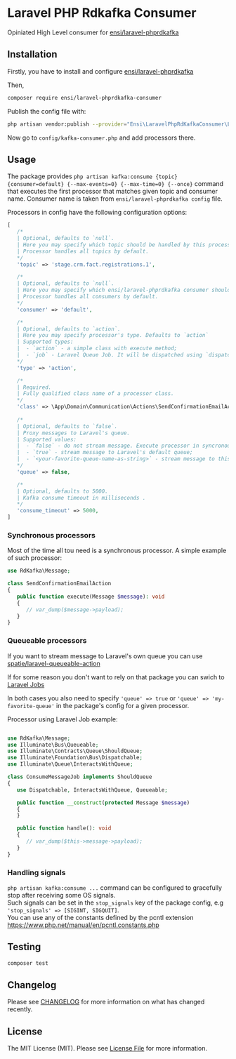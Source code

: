 # Laravel PHP Rdkafka Consumer

Opiniated High Level consumer for [ensi/laravel-phprdkafka](https://github.com/ensi-platform/laravel-php-rdkafka)

## Installation

Firstly, you have to install and configure [ensi/laravel-phprdkafka](https://github.com/ensi-platform/laravel-php-rdkafka)

Then,
```bash
composer require ensi/laravel-phprdkafka-consumer
```

Publish the config file with:
```bash
php artisan vendor:publish --provider="Ensi\LaravelPhpRdKafkaConsumer\LaravelPhpRdKafkaConsumerServiceProvider" --tag="kafka-consumer-config"
```

Now go to `config/kafka-consumer.php` and add processors there.

## Usage

The package provides `php artisan kafka:consume {topic} {consumer=default} {--max-events=0} {--max-time=0} {--once}` command that executes the first processor that matches given topic and consumer name. Consumer name is taken from `ensi/laravel-phprdkafka config` file.

Processors in config have the following configuration options:

```php
[
   /*
   | Optional, defaults to `null`.
   | Here you may specify which topic should be handled by this processor.
   | Processor handles all topics by default.
   */
   'topic' => 'stage.crm.fact.registrations.1',

   /*
   | Optional, defaults to `null`.
   | Here you may specify which ensi/laravel-phprdkafka consumer should be handled by this processor.
   | Processor handles all consumers by default.
   */
   'consumer' => 'default',

   /*
   | Optional, defaults to `action`.
   | Here you may specify processor's type. Defaults to `action`
   | Supported types:
   |  - `action` - a simple class with execute method;
   |  - `job` - Laravel Queue Job. It will be dispatched using `dispatch` or `dispatchSync` method;
   */
   'type' => 'action',

   /*
   | Required.
   | Fully qualified class name of a processor class.
   */
   'class' => \App\Domain\Communication\Actions\SendConfirmationEmailAction::class,
   
   /*
   | Optional, defaults to `false`.
   | Proxy messages to Laravel's queue.
   | Supported values:
   |  - `false` - do not stream message. Execute processor in syncronous mode;
   |  - `true` - stream message to Laravel's default queue;
   |  - `<your-favorite-queue-name-as-string>` - stream message to this queue;
   */
   'queue' => false,

   /*
   | Optional, defaults to 5000.
   | Kafka consume timeout in milliseconds .
   */
   'consume_timeout' => 5000,
]

```
### Synchronous processors

Most of the time all tou need is a synchronous processor.
A simple example of such processor:

```php
use RdKafka\Message;

class SendConfirmationEmailAction
{
   public function execute(Message $message): void
   {
      // var_dump($message->payload);
   }
}
```

### Queueable processors

If you want to stream message to Laravel's own queue you can use [spatie/laravel-queueable-action](https://github.com/spatie/laravel-queueable-action)  

If for some reason you don't want to rely on that package you can swich to [Laravel Jobs](https://laravel.com/docs/master/queues#class-structure)  

In both cases you also need to specify `'queue' => true` or `'queue' => 'my-favorite-queue'` in the package's config for a given processor.  

Processor using Laravel Job example:

```php

use RdKafka\Message;
use Illuminate\Bus\Queueable;
use Illuminate\Contracts\Queue\ShouldQueue;
use Illuminate\Foundation\Bus\Dispatchable;
use Illuminate\Queue\InteractsWithQueue;

class ConsumeMessageJob implements ShouldQueue
{
   use Dispatchable, InteractsWithQueue, Queueable;

   public function __construct(protected Message $message)
   {
   }

   public function handle(): void
   {
      // var_dump($this->message->payload);
   }
}

```

### Handling signals

`php artisan kafka:consume ...` command can be configured to gracefully stop after receiving some OS signals.  
Such signals can be set in the `stop_signals` key of the package config, e.g `'stop_signals' => [SIGINT, SIGQUIT]`.  
You can use any of the constants defined by the pcntl extension https://www.php.net/manual/en/pcntl.constants.php  

## Testing

```bash
composer test
```

## Changelog

Please see [CHANGELOG](CHANGELOG.md) for more information on what has changed recently.

## License

The MIT License (MIT). Please see [License File](LICENSE.md) for more information.
